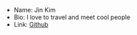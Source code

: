 - Name: Jin Kim
- Bio: I love to travel and meet cool people
- Link: [Github](https://github.com/jinwoov)